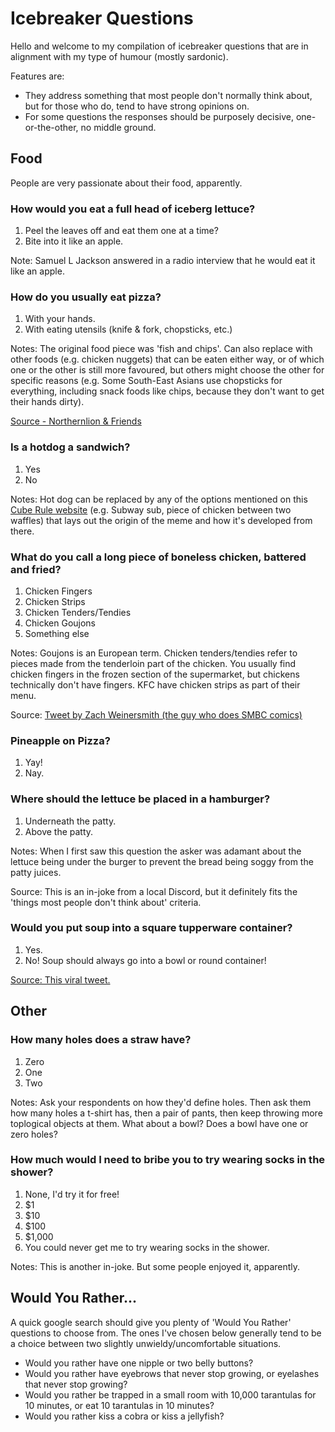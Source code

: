 # Icebreaker Questions

Hello and welcome to my compilation of icebreaker questions that are in alignment with my type of humour (mostly sardonic). 

Features are:
* They address something that most people don't normally think about, but for those who do, tend to have strong opinions on.
* For some questions the responses should be purposely decisive, one-or-the-other, no middle ground.

## Food

People are very passionate about their food, apparently.

### How would you eat a full head of iceberg lettuce?

1. Peel the leaves off and eat them one at a time?
2. Bite into it like an apple.

Note: Samuel L Jackson answered in a radio interview that he would eat it like an apple.

### How do you usually eat pizza?

1. With your hands.
2. With eating utensils (knife & fork, chopsticks, etc.)

Notes: The original food piece was 'fish and chips'. Can also replace with other foods (e.g. chicken nuggets) that can be eaten either way, or of which one or the other is still more favoured, but others might choose the other for specific reasons (e.g. Some South-East Asians use chopsticks for everything, including snack foods like chips, because they don't want to get their hands dirty).

[Source - Northernlion & Friends](https://www.youtube.com/watch?v=BFVdf_ZMzVM)

### Is a hotdog a sandwich?

1. Yes
2. No

Notes: Hot dog can be replaced by any of the options mentioned on this [Cube Rule website](https://cuberule.com/) (e.g. Subway sub, piece of chicken between two waffles) that lays out the origin of the meme and how it's developed from there.

### What do you call a long piece of boneless chicken, battered and fried?

1. Chicken Fingers
2. Chicken Strips
3. Chicken Tenders/Tendies
4. Chicken Goujons
5. Something else

Notes: Goujons is an European term. Chicken tenders/tendies refer to pieces made from the tenderloin part of the chicken. You usually find chicken fingers in the frozen section of the supermarket, but chickens technically don't have fingers. KFC have chicken strips as part of their menu.

Source: [Tweet by Zach Weinersmith (the guy who does SMBC comics)](https://twitter.com/ZachWeiner/status/1308001055565844480)

### Pineapple on Pizza?

1. Yay!
2. Nay.

### Where should the lettuce be placed in a hamburger?

1. Underneath the patty.
2. Above the patty.

Notes: When I first saw this question the asker was adamant about the lettuce being under the burger to prevent the bread being soggy from the patty juices. 

Source: This is an in-joke from a local Discord, but it definitely fits the 'things most people don't think about' criteria.

### Would you put soup into a square tupperware container?

1. Yes.
2. No! Soup should always go into a bowl or round container!

[Source: This viral tweet.](https://twitter.com/chunkbardey/status/1346645407229747200)

## Other

### How many holes does a straw have?

1. Zero
2. One
3. Two

Notes: Ask your respondents on how they'd define holes. Then ask them how many holes a t-shirt has, then a pair of pants, then keep throwing more toplogical objects at them. What about a bowl? Does a bowl have one or zero holes?

### How much would I need to bribe you to try wearing socks in the shower?

1. None, I'd try it for free!
2. $1
3. $10
4. $100
5. $1,000
6. You could never get me to try wearing socks in the shower.

Notes: This is another in-joke. But some people enjoyed it, apparently.

## Would You Rather...

A quick google search should give you plenty of 'Would You Rather' questions to choose from. The ones I've chosen below generally tend to be a choice between two slightly unwieldy/uncomfortable situations.

* Would you rather have one nipple or two belly buttons?
* Would you rather have eyebrows that never stop growing, or eyelashes that never stop growing?
* Would you rather be trapped in a small room with 10,000 tarantulas for 10 minutes, or eat 10 tarantulas in 10 minutes?
* Would you rather kiss a cobra or kiss a jellyfish?